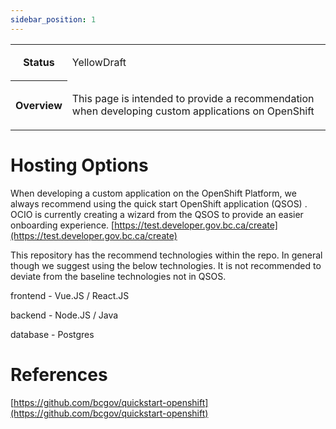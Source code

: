 ```yaml
---
sidebar_position: 1
---
```

<table class="wrapped relative-table"><colgroup></colgroup><tbody><tr><th>Status</th><td><div class="content-wrapper"><p><ac:structured-macro ac:name="status" ac:schema-version="1" ac:macro-id="77ac0dad-430b-4a51-a1bb-9c520a157a98"><ac:parameter ac:name="colour">Yellow</ac:parameter><ac:parameter ac:name="title">Draft</ac:parameter></ac:structured-macro>&nbsp;</p></div></td></tr><tr><th>Overview</th><td><div class="content-wrapper"><p>This page is intended to provide a recommendation when developing custom applications on OpenShift</p></div></td></tr></tbody></table>

Hosting Options
===============

When developing a custom application on the OpenShift Platform, we always recommend using the quick start OpenShift application (QSOS) . OCIO is currently creating a wizard from the QSOS to provide an easier onboarding experience. [https://test.developer.gov.bc.ca/create](https://test.developer.gov.bc.ca/create)

This repository has the recommend technologies within the repo. In general though we suggest using the below technologies. It is not recommended to deviate from the baseline technologies not in QSOS.

frontend - Vue.JS / React.JS

backend - Node.JS / Java

database - Postgres

References
==========

[https://github.com/bcgov/quickstart-openshift](https://github.com/bcgov/quickstart-openshift)